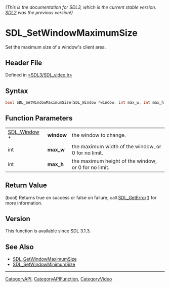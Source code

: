 ###### (This is the documentation for SDL3, which is the current stable version. [SDL2](https://wiki.libsdl.org/SDL2/) was the previous version!)
# SDL_SetWindowMaximumSize

Set the maximum size of a window's client area.

## Header File

Defined in [<SDL3/SDL_video.h>](https://github.com/libsdl-org/SDL/blob/main/include/SDL3/SDL_video.h)

## Syntax

```c
bool SDL_SetWindowMaximumSize(SDL_Window *window, int max_w, int max_h);
```

## Function Parameters

|                            |            |                                                      |
| -------------------------- | ---------- | ---------------------------------------------------- |
| [SDL_Window](SDL_Window) * | **window** | the window to change.                                |
| int                        | **max_w**  | the maximum width of the window, or 0 for no limit.  |
| int                        | **max_h**  | the maximum height of the window, or 0 for no limit. |

## Return Value

(bool) Returns true on success or false on failure; call
[SDL_GetError](SDL_GetError)() for more information.

## Version

This function is available since SDL 3.1.3.

## See Also

- [SDL_GetWindowMaximumSize](SDL_GetWindowMaximumSize)
- [SDL_SetWindowMinimumSize](SDL_SetWindowMinimumSize)

----
[CategoryAPI](CategoryAPI), [CategoryAPIFunction](CategoryAPIFunction), [CategoryVideo](CategoryVideo)

